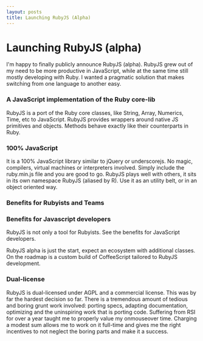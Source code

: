 ```yaml
---
layout: posts
title: Launching RubyJS (Alpha)
---
```


# Launching RubyJS (alpha)

I'm happy to finally publicly announce RubyJS (alpha). RubyJS grew out of my need to be more productive in JavaScript, while at the same time still mostly developing with Ruby. I wanted a pragmatic solution that makes switching from one language to another easy.

### A JavaScript implementation of the Ruby core-lib

RubyJS is a port of the Ruby core classes, like String, Array, Numerics, Time, etc to JavaScript. RubyJS provides wrappers around native JS primitives and objects. Methods behave exactly like their counterparts in Ruby.

### 100% JavaScript

It is a 100% JavaScript library similar to jQuery or underscorejs. No magic, compilers, virtual machines or interpreters involved. Simply include the ruby.min.js file and you are good to go. RubyJS plays well with others, it sits in its own namespace RubyJS (aliased by R). Use it as an utility belt, or in an object oriented way.

### Benefits for Rubyists and Teams



### Benefits for Javascript developers

RubyJS is not only a tool for Rubyists. See the benefits for JavaScript developers.


RubyJS alpha is just the start, expect an ecosystem with additional classes. On the roadmap is a custom build of CoffeeScript tailored to RubyJS development.

### Dual-license

RubyJS is dual-licensed under AGPL and a commercial license. This was by far the hardest decision so far. There is a tremendous amount of tedious and boring grunt work involved: porting specs, adapting documentation, optimizing and the uninspiring work that is porting code. Suffering from RSI for over a year taught me to properly value my onmouseover time. Charging a modest sum allows me to work on it full-time and gives me the right incentives to not neglect the boring parts and make it a success.


